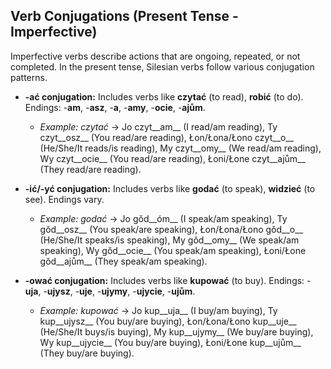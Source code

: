 ## Verb Conjugations (Present Tense - Imperfective)

Imperfective verbs describe actions that are ongoing, repeated, or not completed. In the present tense, Silesian verbs follow various conjugation patterns.

*   __-ać conjugation:__ Includes verbs like __czytać__ (to read), __robić__ (to do). Endings: -__am__, -__asz__, -__a__, -__amy__, -__ocie__, -__ajům__.
    
    *   _Example: czytać_ -&gt; Jo czyt__am__ (I read/am reading), Ty czyt__osz__ (You read/are reading), Łon/Łona/Łono czyt__o__ (He/She/It reads/is reading), My czyt__omy__ (We read/am reading), Wy czyt__ocie__ (You read/are reading), Łoni/Łone czyt__ajům__ (They read/are reading).
    
    
    
*   __-ić/-yć conjugation:__ Includes verbs like __godać__ (to speak), __widzieć__ (to see). Endings vary.
    
    *   _Example: godać_ -&gt; Jo gŏd__óm__ (I speak/am speaking), Ty gŏd__osz__ (You speak/are speaking), Łon/Łona/Łono gŏd__o__ (He/She/It speaks/is speaking), My gŏd__omy__ (We speak/am speaking), Wy gŏd__ocie__ (You speak/am speaking), Łoni/Łone gŏd__ajům__ (They speak/am speaking).
    
    
    
*   __-ować conjugation:__ Includes verbs like __kupować__ (to buy). Endings: -__uja__, -__ujysz__, -__uje__, -__ujymy__, -__ujycie__, -__ujům__.
    
    *   _Example: kupować_ -&gt; Jo kup__uja__ (I buy/am buying), Ty kup__ujysz__ (You buy/are buying), Łon/Łona/Łono kup__uje__ (He/She/It buys/is buying), My kup__ujymy__ (We buy/are buying), Wy kup__ujycie__ (You buy/are buying), Łoni/Łone kup__ujům__ (They buy/are buying).
    
    
    